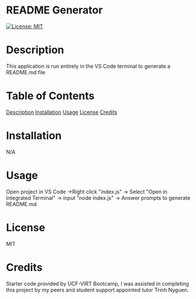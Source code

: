 # README Generator
[![License: MIT](https://img.shields.io/badge/License-MIT-yellow.svg)](https://opensource.org/licenses/MIT)

# Description
This application is run entirely in the VS Code terminal to generate a README.md file

# Table of Contents
[Description](#description)
[Installation](#installation)
[Usage](#usage)
[License](#license)
[Credits](#credits)

# Installation
N/A

# Usage
Open project in VS Code ->Right click "index.js" -> Select "Open in Integrated Terminal" -> input "node index.js" -> Answer prompts to generate README.md

# License
MIT

# Credits
Starter code provided by UCF-VIRT Bootcamp, I was assisted in completing this project by my peers and student support appointed tutor Trinh Nyguen.
